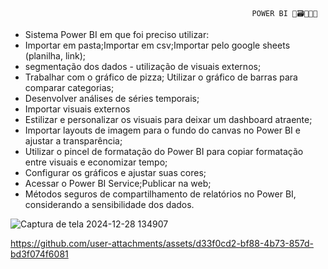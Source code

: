                                                           POWER BI 🎲🗃️👨🏼‍💻

- Sistema Power BI em que foi preciso utilizar: 
- Importar em pasta;Importar em csv;Importar pelo google sheets (planilha, link);
- segmentação dos dados - utilização de visuais externos; 
- Trabalhar com o gráfico de pizza; Utilizar o gráfico de barras para comparar categorias;
- Desenvolver análises de séries temporais;
- Importar visuais externos
- Estilizar e personalizar os visuais para deixar um dashboard atraente;
- Importar layouts de imagem para o fundo do canvas no Power BI e ajustar a transparência;
- Utilizar o pincel de formatação do Power BI para copiar formatação entre visuais e economizar tempo;
- Configurar os gráficos e ajustar suas cores;
- Acessar o Power BI Service;Publicar na web;
- Métodos seguros de compartilhamento de relatórios no Power BI, considerando a sensibilidade dos dados.
  


![Captura de tela 2024-12-28 134907](https://github.com/user-attachments/assets/f34389ac-a712-4ef6-86d2-c8a7c450fcb0)


https://github.com/user-attachments/assets/d33f0cd2-bf88-4b73-857d-bd3f074f6081



